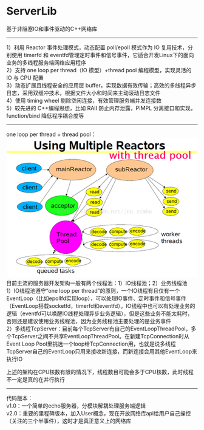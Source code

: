 # ServerLib
基于非阻塞IO和事件驱动的C++网络库
****
1）利用 Reactor 事件处理模式，动态配置 poll/epoll 模式作为 IO 复用技术，分别使用 timerfd 和 eventfd管理定时事件和信号事件，它适合开发Linux下的面向业务的多线程服务端网络应用程序  
2）支持 one loop per thread（IO 模型）+thread pool 编程模型，实现灵活的 IO 与 CPU 配置  
3）动态扩展且线程安全的应用层 buffer，实现数据有效传输；高效的多线程异步日志，采用双缓冲技术，根据文件大小和时间来主动滚动日志文件  
4）使用 timing wheel 剔除空闲连接，有效管理服务端并发连接数  
5）较先进的 C++编程思想，比如 RAII 防止内存泄露，PIMPL 分离接口和实现，function/bind 降低程序耦合度等  
****
one loop per thread + thread pool：  
![image](https://github.com/CYouth/ServerLib/blob/master/image/reactor.png)  
目前主流的服务器开发架构一般有两个线程池：1）IO线程池；2）业务线程池  
1）IO线程池遵守“one loop per thread”的原则，一个IO线程有且仅有一个EventLoop（比如epollfd实现loop），可以处理IO事件、定时事件和信号事件（EventLoop搭载socketfd，timerfd和eventfd）。IO线程中也可以有处理业务的逻辑（eventfd可以唤醒IO线程处理异步业务逻辑），但是这些业务不能太耗时，否则还是建议使用业务线程池，因为业务线程池主要处理的是业务事件  
2）多线程TcpServer：目前每个TcpServer有自己的EventLoopThreadPool，多个TcpServer之间不共享EventLoopThreadPool。在新建TcpConnection时从Event Loop Pool里挑选一个loop给TcpConnection用，也就是说多线程TcpServer自己的EventLoop只用来接收新连接，而新连接会用其他EventLoop来执行IO  
  
上述的架构在CPU核数有限的情况下，线程数目可能会多于CPU核数，此时线程不一定是真的在并行执行  
****
代码版本：  
v1.0：一个简单的echo服务器，分模块解耦处理服务端逻辑  
v2.0：重要的里程碑版本，加入User概念，现在开放网络库api给用户自己操控（关注的三个半事件），这时才是真正意义上的网络库  

